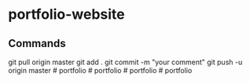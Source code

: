 # portfolio-website

## Commands
git pull origin master
git add .
git commit -m "your comment"
git push -u origin master
#   p o r t f o l i o  
 #   p o r t f o l i o  
 #   p o r t f o l i o  
 #   p o r t f o l i o  
 